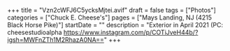 +++
title = "Vzn2cWFJ6C5ycksMjtei.avif"
draft = false
tags = ["Photos"]
categories = ["Chuck E. Cheese's"]
pages = ["Mays Landing, NJ (4215 Black Horse Pike)"]
startDate = ""
description = "Exterior in April 2021 (PC: cheesestudioalpha https://www.instagram.com/p/COTiJveH44b/?igsh=MWFnZTh1M2RhazA0NA=="
+++
